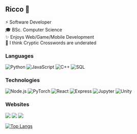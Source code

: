 ## Ricco 👋

⚡ Software Developer <br>
🎓 BSc. Computer Science <br>
✨ Enjoys Web/Game/Mobile Development <br>
🎲 I think Cryptic Crosswords are underated 

### Languages
![Python](https://img.shields.io/badge/-Python-000?&logo=Python)
![JavaScript](https://img.shields.io/badge/-JavaScript-000?&logo=JavaScript)
![C++](https://img.shields.io/badge/-C++-000?&logo=c%2b%2b&logoColor=00599C)
![SQL](https://img.shields.io/badge/-SQL-000?&logo=MySQL)

### Technologies
![Node.js](https://img.shields.io/badge/-Node.js-000?&logo=node.js)
![PyTorch](https://img.shields.io/badge/-PyTorch-000?&logo=PyTorch)
![React](https://img.shields.io/badge/-React-000?&logo=React)
![Express](https://img.shields.io/badge/-Express-000?&logo=Express)
![Jupyter](https://img.shields.io/badge/-Jupyter-000?&logo=Jupyter)
![Unity](https://img.shields.io/badge/-Unity-000?&logo=Unity)

### Websites
[![](https://img.shields.io/badge/-Github-000?&logo=Github)](https://github.com/riccovi) 
[![](https://img.shields.io/badge/-LinkedIn-000?&logo=LinkedIn)](https://linkedin.com/in/riccov2)
[![](https://img.shields.io/badge/-🎮Medal%20Winners%2024-000)](https://store.steampowered.com/app/2645800/MEDAL_WINNERS_24/)

[![Top Langs](https://github-readme-stats.vercel.app/api/top-langs/?username=riccovi&layout=compact&exclude_repo=DSCapstone&theme=ambient_gradient)](https://github.com/anuraghazra/github-readme-stats)

<!-- Inspired by Adam Alston: https://github.com/adamalston -->
